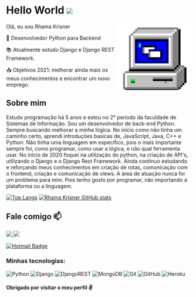 # Hello World <img src="https://raw.githubusercontent.com/TheDudeThatCode/TheDudeThatCode/master/Assets/Earth.gif" width="30"> 
<img align="right" alt="PC GIF" src="https://github.com/TheDudeThatCode/TheDudeThatCode/blob/master/Assets/PC.gif" width="200" />

Olá, eu sou Rhama Krisner

<!--
**rhama-krisner/Rhama-Krisner** is a ✨ _special_ ✨ repository because its `README.md` (this file) appears on your GitHub profile.

Here are some ideas to get you started:

-->
:snake: Desenvolvedor Python para Backend 

:books: Atualmente estudo Django e Django REST Framework.

:outbox_tray: Objetivos 2021: melhorar ainda mais os meus conhecimentos e encontrar um novo emprego.

 

## Sobre mim
Estudo programação há 5 anos e estou no 2° período da faculdade de Sistemas de Informação. Sou um desenvolvedor de back-end Python. 
Sempre buscando melhorar a minha lógica. No início como não tinha um caminho certo, aprendi introduções basicas de, JavaScript, Java, C++ e Python. Não tinha uma linguagem em específico, pois o mais importante sempre foi, como programar, como usar a lógica, e não qual ferramenta usar.
No início de 2020 foquei na utilização do python, na criação de API's, utilizando o Django e o Django Rest Framework. Ainda continuo estudando e reforçando meus conhecimentos em criação de rotas, comunicação com o frontend, criação e comunicação de views. A área de atuação nunca foi um problema para mim. Pois tenho gosto por programar, não importando a plataforma ou a linguagem.


[![Top Langs](https://github-readme-stats.vercel.app/api/top-langs/?username=rhama-krisner&langs_count=8&theme=dark)](https://github.com/rhama-krisner/)
[![Rhama Krisner GitHub stats](https://github-readme-stats.vercel.app/api?username=rhama-krisner&theme=dark)](https://github.com/rhama-krisner/)

## Fale comigo 📫

<a href="https://www.linkedin.com/in/rhamakrisner/" alt="linkedin" target="_blank">

<img src="https://img.shields.io/badge/LinkedIn-%230077B5.svg?&style=flat-square&logo=linkedin&logoColor=white">

</a>

<a href="mailto:rhamakrisner@gmail.com" alt="gmail" target="_blank">

<img src="https://img.shields.io/badge/-Gmail-FF0000?style=flat-square&labelColor=FF0000&logo=gmail&logoColor=white&link=mailto:<SEUEMAIL>" />

</a>

[![Hotmail Badge](https://img.shields.io/badge/-Hotmail-0078D4?style=flat-square&logo=microsoft-outlook&logoColor=white&link=mailto:rhama.krisner@hotmail.com)](mailto:rhama.krisner@hotmail.com)

<h3 align="left">Minhas tecnologias: </h3>

![Python](https://img.shields.io/badge/python-3670A0?style=for-the-badge&logo=python&logoColor=ffdd54)
![Django](https://img.shields.io/badge/django-%23092E20.svg?style=for-the-badge&logo=django&logoColor=white)
![DjangoREST](https://img.shields.io/badge/DJANGO-REST-ff1709?style=for-the-badge&logo=django&logoColor=white&color=ff1709&labelColor=gray)
![MongoDB](https://img.shields.io/badge/MongoDB-%234ea94b.svg?style=for-the-badge&logo=mongodb&logoColor=white)
![Git](https://img.shields.io/badge/git-%23F05033.svg?style=for-the-badge&logo=git&logoColor=white)
![GitHub](https://img.shields.io/badge/github-%23121011.svg?style=for-the-badge&logo=github&logoColor=white)
![Heroku](https://img.shields.io/badge/heroku-%23430098.svg?style=for-the-badge&logo=heroku&logoColor=white)


#### Obrigado por visitar o meu perfil :v:
